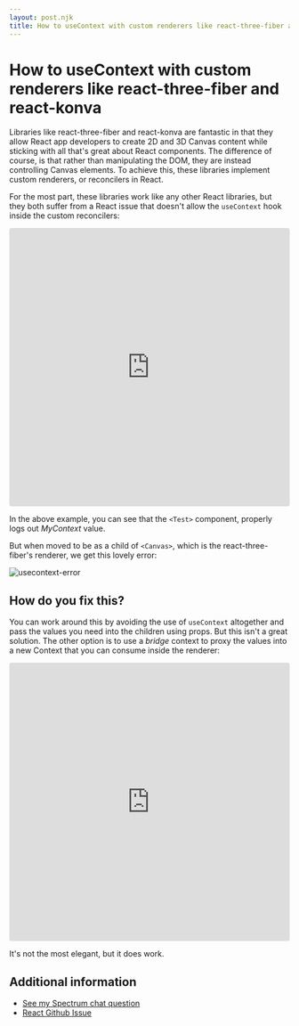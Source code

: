 ```yaml
---
layout: post.njk
title: How to useContext with custom renderers like react-three-fiber and react-konva - Casey Yee
---
```


# How to useContext with custom renderers like react-three-fiber and react-konva

Libraries like react-three-fiber and react-konva are fantastic in that they allow React app developers to create 2D and 3D Canvas content while sticking with all that's great about React components. The difference of course, is that rather than manipulating the DOM, they are instead controlling Canvas elements. To achieve this, these libraries implement custom renderers, or reconcilers in React.

For the most part, these libraries work like any other React libraries, but they both suffer from a React issue that doesn't allow the `useContext` hook inside the custom reconcilers:

<iframe
     src="https://codesandbox.io/embed/react-three-fiber-usecontext-issue-i80wx?fontsize=14&hidenavigation=1&theme=dark"
     style="width:100%; height:500px; border:0; border-radius: 4px; overflow:hidden;"
     title="react-three-fiber useContext issue"
     allow="geolocation; microphone; camera; midi; vr; accelerometer; gyroscope; payment; ambient-light-sensor; encrypted-media; usb"
     sandbox="allow-modals allow-forms allow-popups allow-scripts allow-same-origin"
   ></iframe>

In the above example, you can see that the `<Test>` component, properly logs out _MyContext_ value.

But when moved to be as a child of `<Canvas>`, which is the react-three-fiber's renderer, we get this lovely error:

![usecontext-error](/img/notes/usecontext-error.png)

## How do you fix this?

You can work around this by avoiding the use of `useContext` altogether and pass the values you need into the children using props. But this isn't a great solution. The other option is to use a _bridge_ context to proxy the values into a new Context that you can consume inside the renderer:

<iframe
     src="https://codesandbox.io/embed/react-three-fiber-usecontext-bridge-p2ftk?fontsize=14&hidenavigation=1&theme=dark"
     style="width:100%; height:500px; border:0; border-radius: 4px; overflow:hidden;"
     title="react-three-fiber useContext bridge"
     allow="geolocation; microphone; camera; midi; vr; accelerometer; gyroscope; payment; ambient-light-sensor; encrypted-media; usb"
     sandbox="allow-modals allow-forms allow-popups allow-scripts allow-same-origin"
   ></iframe>

It's not the most elegant, but it does work.

## Additional information

- [See my Spectrum chat question](https://spectrum.chat/react-three-fiber/general/using-usecontext-hook-within-canvas~41e3bc4a-28c2-4318-930c-df8be8d3a014)
- [React Github Issue](https://github.com/facebook/react/issues/13336#issuecomment-414709155)
